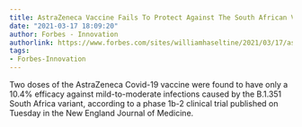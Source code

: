 ```yaml
---
title: AstraZeneca Vaccine Fails To Protect Against The South African Variant
date: "2021-03-17 18:09:20"
author: Forbes - Innovation
authorlink: https://www.forbes.com/sites/williamhaseltine/2021/03/17/astrazeneca-vaccine-fails-to-protect-against-the-south-african-variant/
tags:
- Forbes-Innovation
---
```

Two doses of the AstraZeneca Covid-19 vaccine were found to have only a 10.4% efficacy against mild-to-moderate infections caused by the B.1.351 South Africa variant, according to a phase 1b-2 clinical trial published on Tuesday in the New England Journal of Medicine.